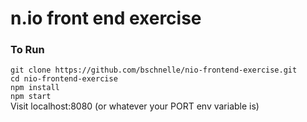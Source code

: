 # n.io front end exercise

### To Run
`git clone https://github.com/bschnelle/nio-frontend-exercise.git`  
`cd nio-frontend-exercise`  
`npm install`  
`npm start`  
Visit localhost:8080 (or whatever your PORT env variable is)
